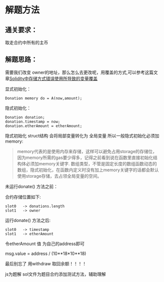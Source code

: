 # 解题方法



## 通关要求：

取走合约中所有的主币

## 解题思路：

需要我们改变 owner的地址，那么怎么去更改呢，用覆盖的方式,可以参考这篇文章[Solidity中存储方式错误使用所导致的变量覆盖
](https://www.freebuf.com/articles/blockchain-articles/175237.html) 

显式初始化：
```
Donation memory do = A(now,amount);
```

隐式初始化：
```
Donation donation;
donation.timestamp = now;
donation.etherAmount = etherAmount;
```

隐式初始化 struct结构 会将局部变量转化为 全局变量 所以一般隐式初始化必须加memory:

> memory代表的是使用内存来存储，这样可以避免占用storage的存储位，因为memory所需的gas要少得多，记得之前看到说在函数里直接初始化结构体必须加memory关键字.
> 数组类型，不管是固定长度的数组函数动态的数组，隐式初始化，在函数内定义时没有加上memory关键字的话都会默认使用storage存储，去占领全局变量的空间。

未运行donate() 方法之前：

合约存储位置如下:

```
slot0   -> donations.length
slot1   -> owner
```

运行donate() 方法之后:


```
slot0   -> timestamp
slot1   -> etherAmount
```

令etherAmount 值 为自己的address即可

msg.value = address / (10\**18\*10\**18)

最后别忘了 用withdraw 取回余额！！！！

js为题解
sol文件为题目合约添加测试方法，辅助理解